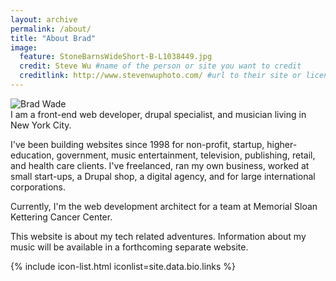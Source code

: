 ```yaml
---
layout: archive
permalink: /about/
title: "About Brad"
image:
  feature: StoneBarnsWideShort-B-L1038449.jpg
  credit: Steve Wu #name of the person or site you want to credit
  creditlink: http://www.stevenwuphoto.com/ #url to their site or licensing
---
```


<div class="bio">
  <img src="{{ site.url }}/images/{{ site.data.bio.image }}" alt="Brad Wade" class="bio__image">
  <div class="bio__text" markdown="1">
I am a front-end web developer, drupal specialist, and musician living in New York City.

I've been building websites since 1998 for non-profit, startup, higher-education, government, music entertainment, television, publishing, retail, and health care clients. I've freelanced, ran my own business, worked at small start-ups, a Drupal shop, a digital agency, and for large international corporations.

Currently, I'm the web development architect for a team at Memorial Sloan Kettering Cancer Center.

This website is about my tech related adventures. Information about my music will be available in a forthcoming separate website.
  </div>
  <div class="bio__links">
    {% include icon-list.html iconlist=site.data.bio.links %}
  </div>
</div>
